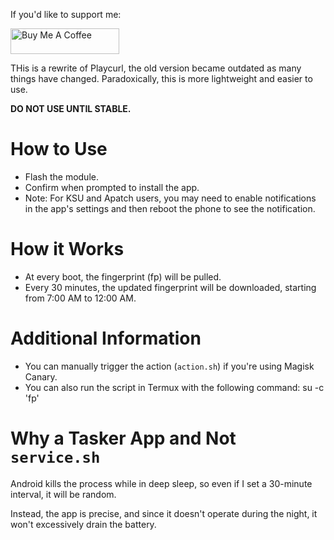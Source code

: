 If you'd like to support me:

<a href="https://www.buymeacoffee.com/daboynb" target="_blank"><img src="https://cdn.buymeacoffee.com/buttons/default-orange.png" alt="Buy Me A Coffee" height="41" width="174"></a>

THis is a rewrite of Playcurl, the old version became outdated as many things have changed. Paradoxically, this is more lightweight and easier to use.

**DO NOT USE UNTIL STABLE.**

# How to Use

- Flash the module.
- Confirm when prompted to install the app.
- Note: For KSU and Apatch users, you may need to enable notifications in the app's settings and then reboot the phone to see the notification.

# How it Works
- At every boot, the fingerprint (fp) will be pulled.
- Every 30 minutes, the updated fingerprint will be downloaded, starting from 7:00 AM to 12:00 AM.

# Additional Information

- You can manually trigger the action (`action.sh`) if you're using Magisk Canary.
- You can also run the script in Termux with the following command: su -c 'fp'

# Why a Tasker App and Not `service.sh`

Android kills the process while in deep sleep, so even if I set a 30-minute interval, it will be random. 

Instead, the app is precise, and since it doesn't operate during the night, it won't excessively drain the battery.